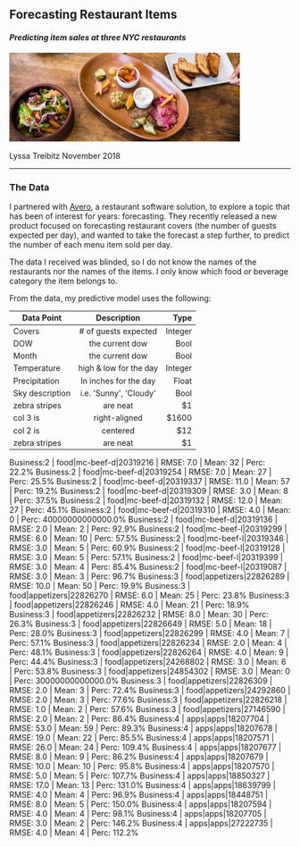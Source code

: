 
## Forecasting Restaurant Items
#### *Predicting item sales at three NYC restaurants*

![food](images/food.png)

Lyssa Treibitz
November 2018
___

### The Data

I partnered with [Avero](http://www.averoinc.com/), a restaurant software solution, to explore a topic that has been of interest for years: forecasting. They recently released a new product focused on forecasting restaurant covers (the number of guests expected per day), and wanted to take the forecast a step further, to predict the number of each menu item sold per day.

The data I received was blinded, so I do not know the names of the restaurants nor the names of the items.  I only know which food or beverage category the item belongs to. 

From the data, my predictive model uses the following:

| Data Point       | Description      | Type
| ------------- |:-------------:| -----:|
| Covers| # of guests expected| Integer|
| DOW     | the current dow      |   Bool |
| Month     | the current dow      |   Bool |
| Temperature | high & low for the day|   Integer |
| Precipitation | In inches for the day | Float |
| Sky description  | i.e. 'Sunny', 'Cloudy'  |  Bool |
| zebra stripes | are neat      |    $1 |
| col 3 is      | right-aligned | $1600 |
| col 2 is      | centered      |   $12 |
| zebra stripes | are neat      |    $1 |




Business:2  |  food|mc-beef-d|20319216        | RMSE: 7.0  | Mean: 32 | Perc: 22.2%
Business:2  |  food|mc-beef-d|20319254        | RMSE: 7.0  | Mean: 27 | Perc: 25.5%
Business:2  |  food|mc-beef-d|20319337        | RMSE: 11.0  | Mean: 57 | Perc: 19.2%
Business:2  |  food|mc-beef-d|20319309        | RMSE: 3.0  | Mean: 8 | Perc: 37.5%
Business:2  |  food|mc-beef-d|20319132        | RMSE: 12.0  | Mean: 27 | Perc: 45.1%
Business:2  |  food|mc-beef-d|20319310        | RMSE: 4.0  | Mean: 0 | Perc: 40000000000000.0%
Business:2  |  food|mc-beef-d|20319136        | RMSE: 2.0  | Mean: 2 | Perc: 92.9%
Business:2  |  food|mc-beef-l|20319299        | RMSE: 6.0  | Mean: 10 | Perc: 57.5%
Business:2  |  food|mc-beef-l|20319346        | RMSE: 3.0  | Mean: 5 | Perc: 60.9%
Business:2  |  food|mc-beef-l|20319128        | RMSE: 3.0  | Mean: 5 | Perc: 57.1%
Business:2  |  food|mc-beef-l|20319399        | RMSE: 3.0  | Mean: 4 | Perc: 85.4%
Business:2  |  food|mc-beef-l|20319087        | RMSE: 3.0  | Mean: 3 | Perc: 96.7%
Business:3  |  food|appetizers|22826289       | RMSE: 10.0  | Mean: 50 | Perc: 19.9%
Business:3  |  food|appetizers|22826270       | RMSE: 6.0  | Mean: 25 | Perc: 23.8%
Business:3  |  food|appetizers|22826246       | RMSE: 4.0  | Mean: 21 | Perc: 18.9%
Business:3  |  food|appetizers|22826232       | RMSE: 8.0  | Mean: 30 | Perc: 26.3%
Business:3  |  food|appetizers|22826649       | RMSE: 5.0  | Mean: 18 | Perc: 28.0%
Business:3  |  food|appetizers|22826299       | RMSE: 4.0  | Mean: 7 | Perc: 57.1%
Business:3  |  food|appetizers|22826234       | RMSE: 2.0  | Mean: 4 | Perc: 48.1%
Business:3  |  food|appetizers|22826264       | RMSE: 4.0  | Mean: 9 | Perc: 44.4%
Business:3  |  food|appetizers|24268802       | RMSE: 3.0  | Mean: 6 | Perc: 53.8%
Business:3  |  food|appetizers|24854302       | RMSE: 3.0  | Mean: 0 | Perc: 30000000000000.0%
Business:3  |  food|appetizers|22826309       | RMSE: 2.0  | Mean: 3 | Perc: 72.4%
Business:3  |  food|appetizers|24292860       | RMSE: 2.0  | Mean: 3 | Perc: 77.6%
Business:3  |  food|appetizers|22826218       | RMSE: 1.0  | Mean: 2 | Perc: 57.6%
Business:3  |  food|appetizers|27146590       | RMSE: 2.0  | Mean: 2 | Perc: 86.4%
Business:4  |  apps|apps|18207704             | RMSE: 53.0  | Mean: 59 | Perc: 89.3%
Business:4  |  apps|apps|18207678             | RMSE: 19.0  | Mean: 22 | Perc: 85.5%
Business:4  |  apps|apps|18207571             | RMSE: 26.0  | Mean: 24 | Perc: 109.4%
Business:4  |  apps|apps|18207677             | RMSE: 8.0  | Mean: 9 | Perc: 86.2%
Business:4  |  apps|apps|18207679             | RMSE: 10.0  | Mean: 10 | Perc: 95.8%
Business:4  |  apps|apps|18207570             | RMSE: 5.0  | Mean: 5 | Perc: 107.7%
Business:4  |  apps|apps|18850327             | RMSE: 17.0  | Mean: 13 | Perc: 131.0%
Business:4  |  apps|apps|18639799             | RMSE: 4.0  | Mean: 4 | Perc: 96.9%
Business:4  |  apps|apps|18448751             | RMSE: 8.0  | Mean: 5 | Perc: 150.0%
Business:4  |  apps|apps|18207594             | RMSE: 4.0  | Mean: 4 | Perc: 98.1%
Business:4  |  apps|apps|18207705             | RMSE: 3.0  | Mean: 2 | Perc: 146.2%
Business:4  |  apps|apps|27222735             | RMSE: 4.0  | Mean: 4 | Perc: 112.2%
